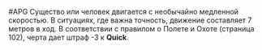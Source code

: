 #APG
Существо или человек двигается с необычайно медленной скоростью. В ситуациях, где важна точность, движение составляет 7 метров в ход. В соответствии с правилом о Полете и Охоте (страница 102), черта дает штраф -3 к **Quick**. 